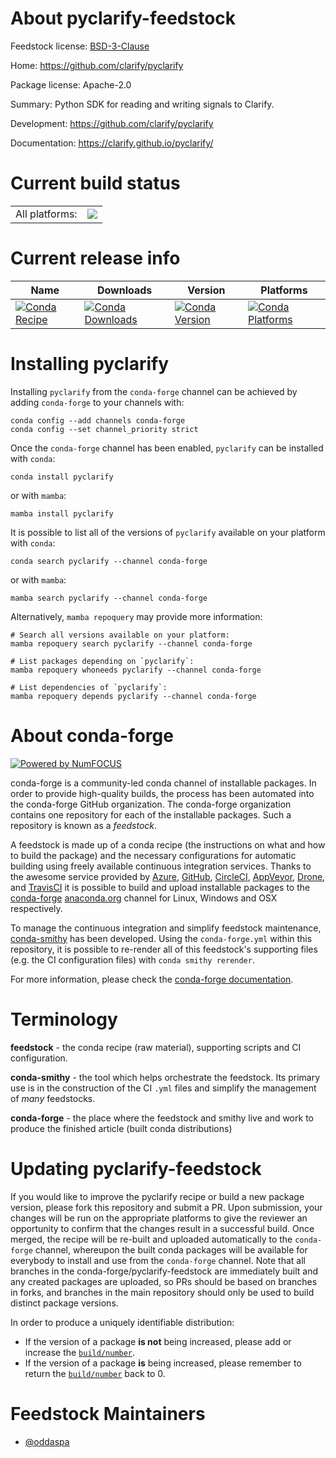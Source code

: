 About pyclarify-feedstock
=========================

Feedstock license: [BSD-3-Clause](https://github.com/conda-forge/pyclarify-feedstock/blob/main/LICENSE.txt)

Home: https://github.com/clarify/pyclarify

Package license: Apache-2.0

Summary: Python SDK for reading and writing signals to Clarify.

Development: https://github.com/clarify/pyclarify

Documentation: https://clarify.github.io/pyclarify/

Current build status
====================


<table><tr><td>All platforms:</td>
    <td>
      <a href="https://dev.azure.com/conda-forge/feedstock-builds/_build/latest?definitionId=23104&branchName=main">
        <img src="https://dev.azure.com/conda-forge/feedstock-builds/_apis/build/status/pyclarify-feedstock?branchName=main">
      </a>
    </td>
  </tr>
</table>

Current release info
====================

| Name | Downloads | Version | Platforms |
| --- | --- | --- | --- |
| [![Conda Recipe](https://img.shields.io/badge/recipe-pyclarify-green.svg)](https://anaconda.org/conda-forge/pyclarify) | [![Conda Downloads](https://img.shields.io/conda/dn/conda-forge/pyclarify.svg)](https://anaconda.org/conda-forge/pyclarify) | [![Conda Version](https://img.shields.io/conda/vn/conda-forge/pyclarify.svg)](https://anaconda.org/conda-forge/pyclarify) | [![Conda Platforms](https://img.shields.io/conda/pn/conda-forge/pyclarify.svg)](https://anaconda.org/conda-forge/pyclarify) |

Installing pyclarify
====================

Installing `pyclarify` from the `conda-forge` channel can be achieved by adding `conda-forge` to your channels with:

```
conda config --add channels conda-forge
conda config --set channel_priority strict
```

Once the `conda-forge` channel has been enabled, `pyclarify` can be installed with `conda`:

```
conda install pyclarify
```

or with `mamba`:

```
mamba install pyclarify
```

It is possible to list all of the versions of `pyclarify` available on your platform with `conda`:

```
conda search pyclarify --channel conda-forge
```

or with `mamba`:

```
mamba search pyclarify --channel conda-forge
```

Alternatively, `mamba repoquery` may provide more information:

```
# Search all versions available on your platform:
mamba repoquery search pyclarify --channel conda-forge

# List packages depending on `pyclarify`:
mamba repoquery whoneeds pyclarify --channel conda-forge

# List dependencies of `pyclarify`:
mamba repoquery depends pyclarify --channel conda-forge
```


About conda-forge
=================

[![Powered by
NumFOCUS](https://img.shields.io/badge/powered%20by-NumFOCUS-orange.svg?style=flat&colorA=E1523D&colorB=007D8A)](https://numfocus.org)

conda-forge is a community-led conda channel of installable packages.
In order to provide high-quality builds, the process has been automated into the
conda-forge GitHub organization. The conda-forge organization contains one repository
for each of the installable packages. Such a repository is known as a *feedstock*.

A feedstock is made up of a conda recipe (the instructions on what and how to build
the package) and the necessary configurations for automatic building using freely
available continuous integration services. Thanks to the awesome service provided by
[Azure](https://azure.microsoft.com/en-us/services/devops/), [GitHub](https://github.com/),
[CircleCI](https://circleci.com/), [AppVeyor](https://www.appveyor.com/),
[Drone](https://cloud.drone.io/welcome), and [TravisCI](https://travis-ci.com/)
it is possible to build and upload installable packages to the
[conda-forge](https://anaconda.org/conda-forge) [anaconda.org](https://anaconda.org/)
channel for Linux, Windows and OSX respectively.

To manage the continuous integration and simplify feedstock maintenance,
[conda-smithy](https://github.com/conda-forge/conda-smithy) has been developed.
Using the ``conda-forge.yml`` within this repository, it is possible to re-render all of
this feedstock's supporting files (e.g. the CI configuration files) with ``conda smithy rerender``.

For more information, please check the [conda-forge documentation](https://conda-forge.org/docs/).

Terminology
===========

**feedstock** - the conda recipe (raw material), supporting scripts and CI configuration.

**conda-smithy** - the tool which helps orchestrate the feedstock.
                   Its primary use is in the construction of the CI ``.yml`` files
                   and simplify the management of *many* feedstocks.

**conda-forge** - the place where the feedstock and smithy live and work to
                  produce the finished article (built conda distributions)


Updating pyclarify-feedstock
============================

If you would like to improve the pyclarify recipe or build a new
package version, please fork this repository and submit a PR. Upon submission,
your changes will be run on the appropriate platforms to give the reviewer an
opportunity to confirm that the changes result in a successful build. Once
merged, the recipe will be re-built and uploaded automatically to the
`conda-forge` channel, whereupon the built conda packages will be available for
everybody to install and use from the `conda-forge` channel.
Note that all branches in the conda-forge/pyclarify-feedstock are
immediately built and any created packages are uploaded, so PRs should be based
on branches in forks, and branches in the main repository should only be used to
build distinct package versions.

In order to produce a uniquely identifiable distribution:
 * If the version of a package **is not** being increased, please add or increase
   the [``build/number``](https://docs.conda.io/projects/conda-build/en/latest/resources/define-metadata.html#build-number-and-string).
 * If the version of a package **is** being increased, please remember to return
   the [``build/number``](https://docs.conda.io/projects/conda-build/en/latest/resources/define-metadata.html#build-number-and-string)
   back to 0.

Feedstock Maintainers
=====================

* [@oddaspa](https://github.com/oddaspa/)

